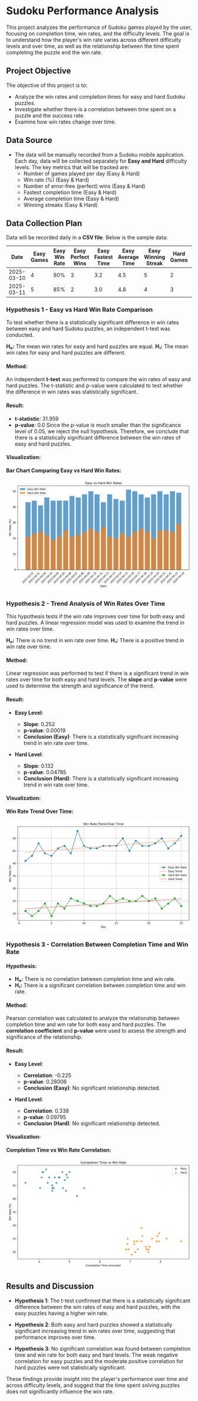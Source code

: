 # Sudoku Performance Analysis
This project analyzes the performance of Sudoku games played by the user, focusing on completion time, win rates, and the difficulty levels. The goal is to understand how the player's win rate varies across different difficulty levels and over time, as well as the relationship between the time spent completing the puzzle and the win rate.

## Project Objective
The objective of this project is to:
- Analyze the win rates and completion times for easy and hard Sudoku puzzles.
- Investigate whether there is a correlation between time spent on a puzzle and the success rate.
- Examine how win rates change over time.

## Data Source  
- The data will be manually recorded from a Sudoku mobile application. Each day, data will be collected separately for **Easy and Hard** difficulty levels. The key metrics that will be tracked are:  
  - Number of games played per day (Easy & Hard)  
  - Win rate (%) (Easy & Hard)  
  - Number of error-free (perfect) wins (Easy & Hard)  
  - Fastest completion time (Easy & Hard)  
  - Average completion time (Easy & Hard)  
  - Winning streaks (Easy & Hard)  

## Data Collection Plan  
Data will be recorded daily in a **CSV file**. Below is the sample data:  

| Date       | Easy Games | Easy Win Rate | Easy Perfect Wins | Easy Fastest Time | Easy Average Time | Easy Winning Streak | Hard Games | Hard Win Rate | Hard Perfect Wins | Hard Fastest Time | Hard Average Time | Hard Winning Streak |
|------------|------------|---------------|--------------------|-------------------|-------------------|---------------------|------------|---------------|--------------------|-------------------|-------------------|---------------------|
| 2025-03-10 | 4          | 90%           | 3                  | 3.2               | 4.5               | 5                   | 2          | 70%           | 1                  | 5.8               | 7.3               | 2                   |
| 2025-03-11 | 5          | 85%           | 2                  | 3.0               | 4.8               | 4                   | 3          | 65%           | 1                  | 6.2               | 8.0               | 1                   |


### Hypothesis 1 - Easy vs Hard Win Rate Comparison

To test whether there is a statistically significant difference in win rates between easy and hard Sudoku puzzles, an independent t-test was conducted.

**H₀:** The mean win rates for easy and hard puzzles are equal.
**H₁:** The mean win rates for easy and hard puzzles are different.

#### Method:
An independent **t-test** was performed to compare the win rates of easy and hard puzzles. The t-statistic and p-value were calculated to test whether the difference in win rates was statistically significant.

#### Result:
- **t-statistic**: 31.959
- **p-value**: 0.0
Since the p-value is much smaller than the significance level of 0.05, we reject the null hypothesis. Therefore, we conclude that there is a statistically significant difference between the win rates of easy and hard puzzles.

#### Visualization:

**Bar Chart Comparing Easy vs Hard Win Rates:**

![Win Rate Comparison](visuals/screenshot/bar_chart.png)


### Hypothesis 2 - Trend Analysis of Win Rates Over Time

This hypothesis tests if the win rate improves over time for both easy and hard puzzles. A linear regression model was used to examine the trend in win rates over time.

**H₀:** There is no trend in win rate over time.
**H₁:** There is a positive trend in win rate over time.

#### Method:
Linear regression was performed to test if there is a significant trend in win rates over time for both easy and hard levels. The **slope** and **p-value** were used to determine the strength and significance of the trend.

#### Result:
- **Easy Level**:
    - **Slope**: 0.252
    - **p-value**: 0.00019
    - **Conclusion (Easy)**: There is a statistically significant increasing trend in win rate over time.
  
- **Hard Level**:
    - **Slope**: 0.132
    - **p-value**: 0.04785
    - **Conclusion (Hard)**: There is a statistically significant increasing trend in win rate over time.

#### Visualization:

**Win Rate Trend Over Time:**

![Win Rate Trend](visuals/screenshot/trend_plot.png)

### Hypothesis 3 - Correlation Between Completion Time and Win Rate

#### Hypothesis:
- **H₀:** There is no correlation between completion time and win rate.
- **H₁:** There is a significant correlation between completion time and win rate.

#### Method:
Pearson correlation was calculated to analyze the relationship between completion time and win rate for both easy and hard puzzles. The **correlation coefficient** and **p-value** were used to assess the strength and significance of the relationship.

#### Result:
- **Easy Level**:
    - **Correlation**: -0.225
    - **p-value**: 0.28006
    - **Conclusion (Easy)**: No significant relationship detected.
  
- **Hard Level**:
    - **Correlation**: 0.338
    - **p-value**: 0.09795
    - **Conclusion (Hard)**: No significant relationship detected.

#### Visualization:

**Completion Time vs Win Rate Correlation:**

![Completion Time vs Win Rate](visuals/screenshot/scatter_plot.png)

## Results and Discussion

- **Hypothesis 1**: The t-test confirmed that there is a statistically significant difference between the win rates of easy and hard puzzles, with the easy puzzles having a higher win rate.
  
- **Hypothesis 2**: Both easy and hard puzzles showed a statistically significant increasing trend in win rates over time, suggesting that performance improves over time.

- **Hypothesis 3**: No significant correlation was found between completion time and win rate for both easy and hard levels. The weak negative correlation for easy puzzles and the moderate positive correlation for hard puzzles were not statistically significant.

These findings provide insight into the player's performance over time and across difficulty levels, and suggest that the time spent solving puzzles does not significantly influence the win rate.




